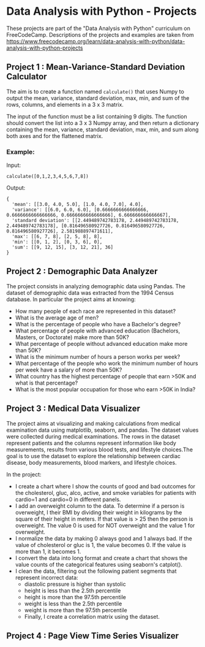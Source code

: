 # Data Analysis with Python - Projects

These projects are part of the "Data Analysis with Python" curriculum on FreeCodeCamp. Descriptions of the projects and examples are taken from 
https://www.freecodecamp.org/learn/data-analysis-with-python/data-analysis-with-python-projects

## Project 1 : Mean-Variance-Standard Deviation Calculator

The aim is to create a function named ```calculate()``` that uses Numpy to output the mean, variance, standard deviation, max, min, and sum of the rows, columns, and elements in a 3 x 3 matrix.

The input of the function must be a list containing 9 digits. The function should convert the list into a 3 x 3 Numpy array, and then return a dictionary containing the mean, variance, standard deviation, max, min, and sum along both axes and for the flattened matrix.

### Example:

Input:
```
calculate([0,1,2,3,4,5,6,7,8])
```
Output:
```
{
  'mean': [[3.0, 4.0, 5.0], [1.0, 4.0, 7.0], 4.0],
  'variance': [[6.0, 6.0, 6.0], [0.6666666666666666, 0.6666666666666666, 0.6666666666666666], 6.666666666666667],
  'standard deviation': [[2.449489742783178, 2.449489742783178, 2.449489742783178], [0.816496580927726, 0.816496580927726, 0.816496580927726], 2.581988897471611],
  'max': [[6, 7, 8], [2, 5, 8], 8],
  'min': [[0, 1, 2], [0, 3, 6], 0],
  'sum': [[9, 12, 15], [3, 12, 21], 36]
}
```

## Project 2 : Demographic Data Analyzer

The project consists in analyzing demographic data using Pandas. The dataset of demographic data  was extracted from the 1994 Census database. 
In particular the project aims at knowing:
- How many people of each race are represented in this dataset?
- What is the average age of men?
- What is the percentage of people who have a Bachelor's degree?
- What percentage of people with advanced education (Bachelors, Masters, or Doctorate) make more than 50K?
- What percentage of people without advanced education make more than 50K?
- What is the minimum number of hours a person works per week?
- What percentage of the people who work the minimum number of hours per week have a salary of more than 50K?
- What country has the highest percentage of people that earn >50K and what is that percentage?
- What is the most popular occupation for those who earn >50K in India?

## Project 3 : Medical Data Visualizer

The project aims at visualizing and making calculations from medical examination data using matplotlib, seaborn, and pandas. The dataset values were collected during medical examinations. The rows in the dataset represent patients and the columns represent information like body measurements, results from various blood tests, and lifestyle choices.The goal is to use the dataset to explore the relationship between cardiac disease, body measurements, blood markers, and lifestyle choices.

In the project:
- I create a chart where I show the counts of good and bad outcomes for the cholesterol, gluc, alco, active, and smoke variables for patients with cardio=1 and cardio=0 in different panels.
- I add an overweight column to the data. To determine if a person is overweight, I their BMI by dividing their weight in kilograms by the square of their height in meters. If that value is > 25 then the person is overweight. The value 0 is used for NOT overweight and the value 1 for overweight.
- I normalize the data by making 0 always good and 1 always bad. If the value of cholesterol or gluc is 1, the value becomes 0. If the value is more than 1, it becomes 1.
- I convert the data into long format and create a chart that shows the value counts of the categorical features using seaborn's catplot().
- I clean the data, filtering out the following patient segments that represent incorrect data:
    - diastolic pressure is higher than systolic
    - height is less than the 2.5th percentile
    - height is more than the 97.5th percentile
    - weight is less than the 2.5th percentile
    - weight is more than the 97.5th percentile
    - Finally, I create a correlation matrix using the dataset. 

## Project 4 : Page View Time Series Visualizer

